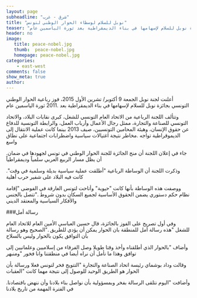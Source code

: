 ```yaml
---
layout: page
subheadline: "شرق - غرب"
title: "نوبل للسلام لوسطاء الحوار الوطني لتونس"
teaser: "أعلنت لجنة نوبل الجمعة 9 أكتوبر/ تشرين الأول 2015، فوز رباعية الحوار الوطني التونسي بجائزة نوبل للسلام لإسهامها في بناء الديمقراطية بعد ثورة الياسمين عام"
header: no
image:
   title: peace-nobel.jpg
   thumb:  peace-nobel.jpg
   homepage: peace-nobel.jpg
categories:
    - east-west
comments: false
show_meta: true
author:
---
```


أعلنت لجنة نوبل الجمعة 9 أكتوبر/ تشرين الأول 2015، فوز رباعية الحوار الوطني التونسي بجائزة نوبل للسلام لإسهامها في بناء الديمقراطية بعد .2011 ثورة الياسمين عام

وتتألف اللجنة الرباعية من الاتحاد العام التونسي للشغل، كبرى نقابات البلاد، والاتحاد التونسي للصناعة والتجارة، ممثل رجال الأعمال وأرباب العمل، والرابطة التونسية للدفاع عن حقوق الإنسان، وهيئة المحامين التونسيين، صيف 2013 بينما كانت عملية الانتقال إلى الديموقراطية تواجه .مخاطر نتيجة اغتيالات سياسية واضطرابات اجتماعية على نطاق واسع

.جاء في إعلان اللجنة أن منح الجائزة للجنة الحوار الوطني في تونس لجهودها في ضمان أن يظل مسار الربيع العربي سلمياً وديمقراطياً

."وذكرت اللجنة أن الوساطة الرباعية "أطلقت عملية سياسية بديلة وسلمية في وقت كانت فيه البلاد على شفير حرب أهلية

ووصفت هذه الوساطة بأنها كانت "حيوية" وأتاحت لتونس الغارقة في الفوضى "إقامة نظام حكم دستوري يضمن الحقوق الأساسية لجميع السكان بدون شروط ."تتصل بالجنس والأفكار السياسية والمعتقد الديني

###رسالة أمل

وفي أول تصريح على الفوز بالجائزة، قال حسين العباسي الأمين العام للاتحاد العام للشغل "هذه رسالة أمل للمنطقة بان الحوار يمكن أن يؤدي للطريق ."الصحيح وهو رسالة بأن التوافق يكون بالحوار وليس بالسلاح

وأضاف "بالحوار الذي أطلقناه وأخذ وقتا طويلا وصل الفرقاء من إسلاميين وعلمانيين إلى توافق وهذا ما نأمل أن نراه أيضا في منطقتنا وانا فخور "ومنبهر

وقالت وداد بوشماي رئيسة اتحاد الصناعة والتجارة "التتويج فخر لتونس فعلا ورسالة بأن الحوار هو الطريق الوحيد للوصول إلى نتيجة مهما كانت "العقبات

.وأضافت "اليوم نتلقى الرسالة بفخر وبمسؤولية بأن نواصل بناء بلادنا وأن ننهض باقتصادنا في الفترة المهمة من تاريخ بلادنا

